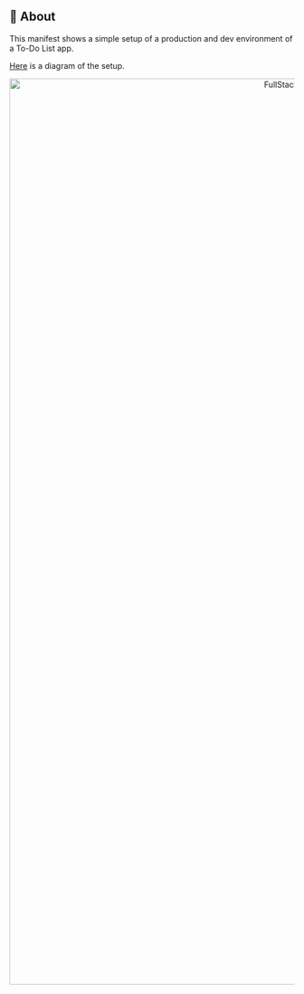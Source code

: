 ## 🧐 About <a name = "about"></a>
This manifest shows a simple setup of a production and dev environment of a To-Do List app.

[Here](FullStackDiagram.png) is a diagram of the setup.

<p align="center">
  <a>
 <img width=1000px height=1600px src="FullStackDiagram.png" alt="FullStackDiagram"></a>
</p>



